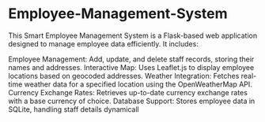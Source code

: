 # Employee-Management-System
 
This Smart Employee Management System is a Flask-based web application designed to manage employee data efficiently. It includes:

Employee Management: Add, update, and delete staff records, storing their names and addresses.
Interactive Map: Uses Leaflet.js to display employee locations based on geocoded addresses.
Weather Integration: Fetches real-time weather data for a specified location using the OpenWeatherMap API.
Currency Exchange Rates: Retrieves up-to-date currency exchange rates with a base currency of choice.
Database Support: Stores employee data in SQLite, handling staff details dynamicall
